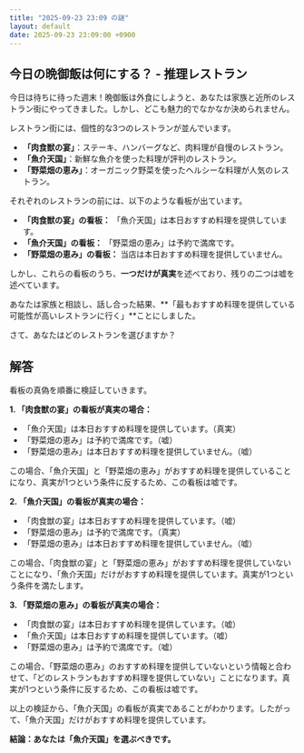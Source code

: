 ```yaml
---
title: "2025-09-23 23:09 の謎"
layout: default
date: 2025-09-23 23:09:00 +0900
---
```

## 今日の晩御飯は何にする？ - 推理レストラン

今日は待ちに待った週末！晩御飯は外食にしようと、あなたは家族と近所のレストラン街にやってきました。しかし、どこも魅力的でなかなか決められません。

レストラン街には、個性的な3つのレストランが並んでいます。

*   **「肉食獣の宴」**：ステーキ、ハンバーグなど、肉料理が自慢のレストラン。
*   **「魚介天国」**：新鮮な魚介を使った料理が評判のレストラン。
*   **「野菜畑の恵み」**：オーガニック野菜を使ったヘルシーな料理が人気のレストラン。

それぞれのレストランの前には、以下のような看板が出ています。

*   **「肉食獣の宴」の看板：** 「魚介天国」は本日おすすめ料理を提供しています。
*   **「魚介天国」の看板：** 「野菜畑の恵み」は予約で満席です。
*   **「野菜畑の恵み」の看板：** 当店は本日おすすめ料理を提供していません。

しかし、これらの看板のうち、**一つだけが真実**を述べており、残りの二つは嘘を述べています。

あなたは家族と相談し、話し合った結果、**「最もおすすめ料理を提供している可能性が高いレストランに行く」**ことにしました。

さて、あなたはどのレストランを選びますか？

## 解答

看板の真偽を順番に検証していきます。

**1. 「肉食獣の宴」の看板が真実の場合：**

*   「魚介天国」は本日おすすめ料理を提供しています。（真実）
*   「野菜畑の恵み」は予約で満席です。（嘘）
*   「野菜畑の恵み」は本日おすすめ料理を提供していません。（嘘）

この場合、「魚介天国」と「野菜畑の恵み」がおすすめ料理を提供していることになり、真実が1つという条件に反するため、この看板は嘘です。

**2. 「魚介天国」の看板が真実の場合：**

*   「肉食獣の宴」は本日おすすめ料理を提供しています。（嘘）
*   「野菜畑の恵み」は予約で満席です。（真実）
*   「野菜畑の恵み」は本日おすすめ料理を提供していません。（嘘）

この場合、「肉食獣の宴」と「野菜畑の恵み」がおすすめ料理を提供していないことになり、「魚介天国」だけがおすすめ料理を提供しています。真実が1つという条件を満たします。

**3. 「野菜畑の恵み」の看板が真実の場合：**

*   「肉食獣の宴」は本日おすすめ料理を提供しています。（嘘）
*   「魚介天国」は本日おすすめ料理を提供しています。（嘘）
*   「野菜畑の恵み」は予約で満席です。（嘘）

この場合、「野菜畑の恵み」のおすすめ料理を提供していないという情報と合わせて、「どのレストランもおすすめ料理を提供していない」ことになります。真実が1つという条件に反するため、この看板は嘘です。

以上の検証から、「魚介天国」の看板が真実であることがわかります。したがって、「魚介天国」だけがおすすめ料理を提供しています。

**結論：あなたは「魚介天国」を選ぶべきです。**
